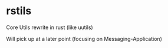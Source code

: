 # rstils
Core Utils rewrite in rust (like uutils)

Will pick up at a later point (focusing on Messaging-Application)
